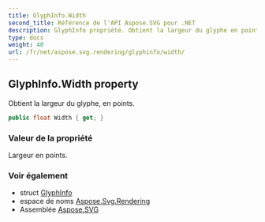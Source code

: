 ```yaml
---
title: GlyphInfo.Width
second_title: Référence de l'API Aspose.SVG pour .NET
description: GlyphInfo propriété. Obtient la largeur du glyphe en points.
type: docs
weight: 40
url: /fr/net/aspose.svg.rendering/glyphinfo/width/
---
```

## GlyphInfo.Width property

Obtient la largeur du glyphe, en points.

```csharp
public float Width { get; }
```

### Valeur de la propriété

Largeur en points.

### Voir également

* struct [GlyphInfo](../)
* espace de noms [Aspose.Svg.Rendering](../../glyphinfo/)
* Assemblée [Aspose.SVG](../../../)


